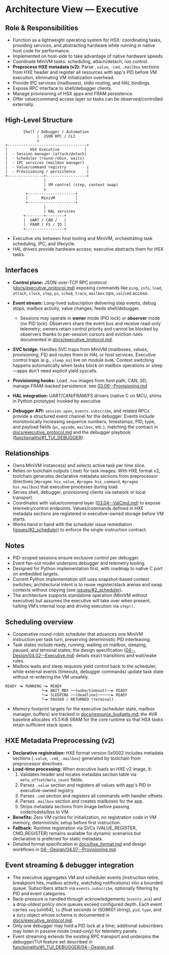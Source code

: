 # Architecture View — Executive

## Role & Responsibilities
- Function as a lightweight operating system for HSX: coordinating tasks, providing services, and abstracting hardware while running in native host code for performance.
- Implemented on host-side to take advantage of native hardware speeds.
- Coordinate MiniVM tasks: scheduling, attach/detach, run control.
- **Preprocess HXE metadata (v2):** Parse `.value`, `.cmd`, `.mailbox` sections from HXE header and register all resources with app's PID before VM execution, eliminating VM initialization overhead.
- Provide IPC services (mailboxes), stdio routing, and HAL bindings.
- Expose RPC interface to shell/debugger clients.
- Manage provisioning of HSX apps and FRAM persistence.
- Offer value/command access layer so tasks can be observed/controlled externally.

## High-Level Structure
```
        Shell / Debugger / Automation
              |  JSON RPC / CLI
              v
+-----------------------------------+
|          HSX Executive           |
|  - Session manager (attach/detach)
|  - Scheduler (round-robin, waits)
|  - IPC services (mailbox manager)
|  - Value/command registry         |
|  - Provisioning / persistence     |
+----------------+------------------+
                 |
                 | VM control (step, context swap)
                 v
         +---------------------+
         |      MiniVM         |
         +---------------------+
                 |
                 | HAL services
        +--------+--------+
        |  UART / CAN /   |
        |  FRAM / FS / IO |
        +-----------------+
```
- Executive sits between host tooling and MiniVM, orchestrating task scheduling, IPC, and lifecycle.
- HAL drivers provide hardware access; executive abstracts them for HSX tasks.

## Interfaces
- **Control plane:** JSON-over-TCP RPC protocol ([docs/executive_protocol.md](../../docs/executive_protocol.md)) exposing commands like `ping`, `info`, `load`, `attach`, `clock`, `step`, `ps`, `sched`, `trace`, `mailbox` ops, `val`/`cmd` access.
- **Event stream:** Long-lived subscription delivering step events, debug stops, mailbox activity, value changes; feeds shell/debugger.
  - Sessions may operate in **owner** mode (PID lock) or **observer** mode (no PID lock). Observers share the event bus and receive read-only telemetry; owners retain control priority and cannot be blocked by observers thanks to per-session cursors and eviction rules documented in [docs/executive_protocol.md](../../docs/executive_protocol.md).
- **SVC bridge:** Handles SVC traps from MiniVM (mailboxes, values, provisioning, FS) and routes them to HAL or host services. Executive control traps (e.g., `sleep_ms`) live on module `0x06`. Context switching happens automatically when tasks block on mailbox operations or sleep—apps don't need explicit yield syscalls.
- **Provisioning hooks:** Load `.hxe` images from host path, CAN, SD; manage FRAM-backed persistence. see [03.06--Provisioning.md](03.06--Provisioning.md)

- **HAL integration:** UART/CAN/FRAM/FS drivers (native C on MCU, shims in Python prototype) invoked by executive.
- **Debugger API:** `session.open`, `events.subscribe`, and related RPCs provide a structured event channel for the debugger. Events include monotonically increasing sequence numbers, timestamps, PID, type, and payload fields (`pc`, `opcode`, `mailbox`, etc.), matching the contract in [docs/executive_protocol.md](../../docs/executive_protocol.md) and the debugger playbook ([functionality/#1_TUI_DEBUGGER](../../functionality/#1_TUI_DEBUGGER/)).

## Relationships
- Owns MiniVM instance(s) and selects active task per time slice.
- Relies on toolchain outputs (.hxe) for task images. With HXE format v2, toolchain generates declarative metadata sections from preprocessor directives (`#pragma hsx_value`, `#pragma hsx_command`, `#pragma hsx_mailbox`) that executive processes during load.
- Serves shell, debugger, provisioning clients via network or local transport.
- Coordinates with value/command layer ([03.04--ValCmd.md](03.04--ValCmd.md)) to expose telemetry/control endpoints. Values/commands defined in HXE metadata sections are registered in executive-owned storage before VM starts.
- Works hand in hand with the scheduler issue remediation ([issues/#2_scheduler](../../issues/#2_scheduler/01--Issue.md)) to enforce the single-instruction contract.

## Notes
- PID-scoped sessions ensure exclusive control per debugger.
- Event fan-out model underpins debugger and telemetry tooling.
- Designed for Python implementation first, with roadmap to native C port on embedded targets.
- Current Python implementation still uses snapshot-based context switches; architectural intent is to reuse register/stack arenas and swap contexts without copying (see [issues/#2_scheduler](../../issues/#2_scheduler/01--Issue.md)).
- The architecture supports standalone operation (MiniVM without executive) but assumes the executive will take over when present, halting VM’s internal loop and driving execution via `step()`.

## Scheduling overview
- Cooperative round-robin scheduler that advances one MiniVM instruction per task turn, preserving deterministic PID interleaving.
- Task states include ready, running, waiting on mailbox, sleeping, paused, and terminal states; the design specification ([04--Design/04.02--Executive.md](../04--Design/04.02--Executive.md)) details exact transitions and wait/wake rules.
- Mailbox waits and sleep requests yield control back to the scheduler, while external events (timeouts, debugger commands) update task state without re-entering the VM unsafely.
```
READY ─► RUNNING ─► READY
                └─► WAIT_MBX ──(wake/timeout)──► READY
                └─► SLEEPING ──(deadline)──────► READY
                └─► PAUSED / RETURNED (terminal)
```
- Memory footprint targets for the executive (scheduler state, mailbox manager, buffers) are tracked in [docs/resource_budgets.md](../../docs/resource_budgets.md); the AVR baseline allocates ≤5.5 KiB SRAM for the core runtime so that HSX tasks retain sufficient stack space.


## HXE Metadata Preprocessing (v2)
- **Declarative registration:** HXE format version 0x0002 includes metadata sections (`.value`, `.cmd`, `.mailbox`) generated by toolchain from preprocessor directives.
- **Load-time processing:** When executive loads an HXE v2 image, it:
  1. Validates header and locates metadata section table via `meta_offset`/`meta_count` fields.
  2. Parses `.value` section and registers all values with app's PID in executive-owned registry.
  3. Parses `.cmd` section and registers all commands with handler offsets.
  4. Parses `.mailbox` section and creates mailboxes for the app.
  5. Strips metadata sections from image before passing code/rodata/bss to VM.
- **Benefits:** Zero VM cycles for initialization, no registration code in VM memory, deterministic setup before first instruction.
- **Fallback:** Runtime registration via SVCs (VALUE_REGISTER, CMD_REGISTER) remains available for dynamic scenarios but declarative is preferred for static metadata.
- Detailed format specification in [docs/hxe_format.md](../../docs/hxe_format.md) and design workflows in [04--Design/04.07--Provisioning.md](../04--Design/04.07--Provisioning.md).
## Event streaming & debugger integration
- The executive aggregates VM and scheduler events (instruction retire, breakpoint hits, mailbox activity, watchdog notifications) into a bounded queue. Subscribers attach via `events.subscribe`, optionally filtering by PID and event categories.
- Back-pressure is handled through acknowledgements (`events.ack`) and a drop-oldest policy once queues exceed configured depth. Each event carries `seq` (uint64), `ts` (float seconds or ISO8601 string), `pid`, `type`, and a `data` object whose schema is documented in [docs/executive_protocol.md](../../docs/executive_protocol.md).
- Only one debugger may hold a PID lock at a time; additional subscribers may listen in passive mode (read-only) for telemetry panels.
- Event streaming extends the existing RPC transport and underpins the debugger/TUI feature set described in [functionality/#1_TUI_DEBUGGER/04--Design.md](../../functionality/#1_TUI_DEBUGGER/04--Design.md).
